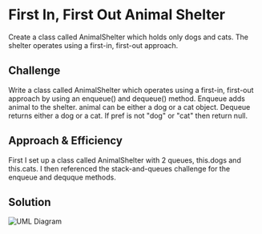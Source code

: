 # First In, First Out Animal Shelter
Create a class called AnimalShelter which holds only dogs and cats. The shelter operates using a first-in, first-out approach.

## Challenge
Write a class called AnimalShelter which operates using a first-in, first-out approach by using an enqueue() and dequeue() method. Enqueue adds animal to the shelter. animal can be either a dog or a cat object. Dequeue returns either a dog or a cat. If pref is not "dog" or "cat" then return null.

## Approach & Efficiency
First I set up a class called AnimalShelter with 2 queues, this.dogs and this.cats. I then referenced the stack-and-queues challenge for the enqueue and dequque methods.

## Solution
![UML Diagram](assets/fifo-animal-shelter.jpg)